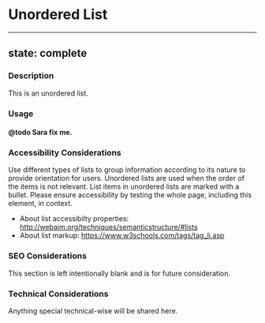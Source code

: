 # Unordered List

---
state: complete
---

### Description
This is an unordered list.

### Usage
#### @todo Sara fix me.

### Accessibility Considerations
Use different types of lists to group information according to its nature to provide orientation for users. Unordered lists are used when the order of the items is not relevant. List items in unordered lists are marked with a bullet. Please ensure accessibility by testing the whole page, including this element, in context.
* About list accessibilty properties: http://webaim.org/techniques/semanticstructure/#lists
* About list markup: https://www.w3schools.com/tags/tag_li.asp

### SEO Considerations
This section is left intentionally blank and is for future consideration.

### Technical Considerations
Anything special technical-wise will be shared here.
